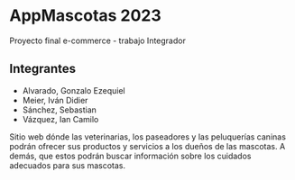# AppMascotas 2023
Proyecto final e-commerce - trabajo Integrador

## Integrantes
- Alvarado, Gonzalo Ezequiel
- Meier, Iván Didier
- Sánchez, Sebastian
- Vázquez, Ian Camilo

Sitio web dónde las veterinarias, los paseadores y las peluquerías caninas podrán ofrecer sus productos y servicios a los dueños de las mascotas. A demás, que estos podrán buscar información sobre los cuidados adecuados
para sus mascotas.
